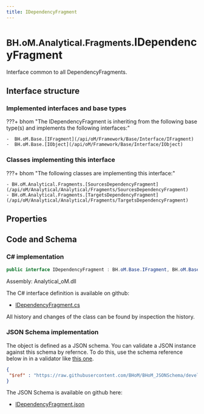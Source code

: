 ```yaml
---
title: IDependencyFragment
---
```


# <small>BH.oM.Analytical.Fragments.</small>**IDependencyFragment**

Interface common to all DependencyFragments.

## Interface structure

### Implemented interfaces and base types

???+ bhom "The IDependencyFragment is inheriting from the following base type(s) and implements the following interfaces:"

    -  BH.oM.Base.[IFragment](/api/oM/Framework/Base/Interface/IFragment)
    -  BH.oM.Base.[IObject](/api/oM/Framework/Base/Interface/IObject)


### Classes implementing this interface

???+ bhom "The following classes are implementing this interface:"

    - BH.oM.Analytical.Fragments.[SourcesDependencyFragment](/api/oM/Analytical/Analytical/Fragments/SourcesDependencyFragment)
    - BH.oM.Analytical.Fragments.[TargetsDependencyFragment](/api/oM/Analytical/Analytical/Fragments/TargetsDependencyFragment)


## Properties

## Code and Schema

### C# implementation

``` C# title="C#"
public interface IDependencyFragment : BH.oM.Base.IFragment, BH.oM.Base.IObject
```

Assembly: Analytical_oM.dll

The C# interface definition is available on github:

- [IDependencyFragment.cs](https://github.com/BHoM/BHoM/blob/develop/Analytical_oM/Fragments\IDependencyFragment.cs)

All history and changes of the class can be found by inspection the history.
### JSON Schema implementation

The object is defined as a JSON schema. You can validate a JSON instance against this schema by refernce. To do this, use the schema reference below in in a validator like [this one](https://www.jsonschemavalidator.net/).

``` json title="JSON Schema"
{
 "$ref" : "https://raw.githubusercontent.com/BHoM/BHoM_JSONSchema/develop/Analytical_oM/Fragments/IDependencyFragment.json"
}
```

The JSON Schema is available on github here:

- [IDependencyFragment.json](https://github.com/BHoM/BHoM_JSONSchema/blob/develop/Analytical_oM/Fragments/IDependencyFragment.json)
